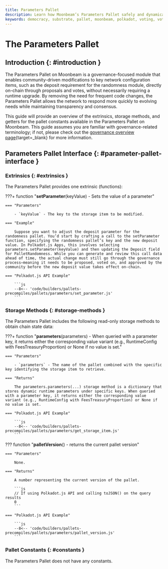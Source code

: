 ```yaml
---
title: Parameters Pallet
description: Learn how Moonbeam’s Parameters Pallet safely and dynamically modifies network config items via on-chain governance, removing the need for runtime upgrades.
keywords: democracy, substrate, pallet, moonbeam, polkadot, voting, vote, referenda, parameters
---
```


# The Parameters Pallet

## Introduction {: #introduction }

The Parameters Pallet on Moonbeam is a governance-focused module that enables community-driven modifications to key network configuration items, such as the deposit requirement for the randomness module, directly on-chain through proposals and votes, without necessarily requiring a runtime upgrade. By removing the need for frequent code changes, the Parameters Pallet allows the network to respond more quickly to evolving needs while maintaining transparency and consensus.

This guide will provide an overview of the extrinsics, storage methods, and getters for the pallet constants available in the Parameters Pallet on Moonbeam. This guide assumes you are familiar with governance-related terminology; if not, please check out the [governance overview page](/learn/features/governance/#opengov){target=_blank} for more information.

## Parameters Pallet Interface {: #parameter-pallet-interface }

### Extrinsics {: #extrinsics }

The Parameters Pallet provides one extrinsic (functions):

???+ function "**setParameter**(keyValue) - Sets the value of a parameter"

    === "Parameters"

        - `keyValue` - The key to the storage item to be modified. 

    === "Example"

        Suppose you want to adjust the deposit parameter for the randomness pallet. You’d start by crafting a call to the setParameter function, specifying the randomness pallet’s key and the new deposit value. In Polkadot.js Apps, this involves selecting parameters.setParameter(keyValue) and then updating the Deposit field for PalletRandomness. While you can generate and review this call data ahead of time, the actual change must still go through the governance process—meaning it needs to be proposed, voted on, and approved by the community before the new deposit value takes effect on-chain.

    === "Polkadot.js API Example"

        ```js
        --8<-- 'code/builders/pallets-precompiles/pallets/parameters/set_parameter.js'
        ```

### Storage Methods {: #storage-methods }

The Parameters Pallet includes the following read-only storage methods to obtain chain state data:

???+ function "**parameters**(parameters) - When queried with a parameter key, it returns either the corresponding value variant (e.g., RuntimeConfig with FeesTreasuryProportion) or None if no value is set."

    === "Parameters"

        - `parameters` - The name of the pallet combined with the specific key identifying the storage item to retrieve.

    === "Returns"

        The parameters.parameters(...) storage method is a dictionary that stores dynamic runtime parameters under specific keys. When queried with a parameter key, it returns either the corresponding value variant (e.g., RuntimeConfig with FeesTreasuryProportion) or None if no value is set.

    === "Polkadot.js API Example"

        ```js
        --8<-- 'code/builders/pallets-precompiles/pallets/parameters/get_storage_item.js'
        ```

??? function "**palletVersion**() - returns the current pallet version"

    === "Parameters"

        None.

    === "Returns"

        A number representing the current version of the pallet.

        ```js
        // If using Polkadot.js API and calling toJSON() on the query results
        0
        ```

    === "Polkadot.js API Example"

        ```js
        --8<-- 'code/builders/pallets-precompiles/pallets/parameters/pallet_version.js'
        ```

### Pallet Constants {: #constants }

The Parameters Pallet does not have any constants.
